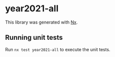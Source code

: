 # year2021-all

This library was generated with [Nx](https://nx.dev).

## Running unit tests

Run `nx test year2021-all` to execute the unit tests.
